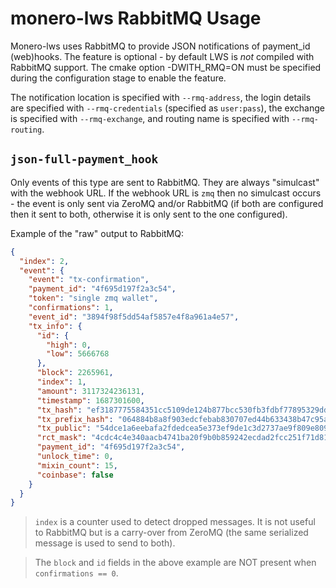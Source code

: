 # monero-lws RabbitMQ Usage
Monero-lws uses RabbitMQ to provide JSON notifications of payment_id
(web)hooks. The feature is optional - by default LWS is _not_ compiled with
RabbitMQ support. The cmake option -DWITH_RMQ=ON must be specified during the
configuration stage to enable the feature.

The notification location is specified with `--rmq-address`, the login details
are specified with `--rmq-credentials` (specified as `user:pass`), the exchange
is specified with `--rmq-exchange`, and routing name is specified with
`--rmq-routing`. 

## `json-full-payment_hook`
Only events of this type are sent to RabbitMQ. They are always "simulcast" with
the webhook URL. If the webhook URL is `zmq` then no simulcast occurs - the
event is only sent via ZeroMQ and/or RabbitMQ (if both are configured then it
sent to both, otherwise it is only sent to the one configured).

Example of the "raw" output to RabbitMQ:

```json
{
  "index": 2,
  "event": {
    "event": "tx-confirmation",
    "payment_id": "4f695d197f2a3c54",
    "token": "single zmq wallet",
    "confirmations": 1,
    "event_id": "3894f98f5dd54af5857e4f8a961a4e57",
    "tx_info": {
      "id": {
        "high": 0,
        "low": 5666768
      },
      "block": 2265961,
      "index": 1,
      "amount": 3117324236131,
      "timestamp": 1687301600,
      "tx_hash": "ef3187775584351cc5109de124b877bcc530fb3fdbf77895329dd447902cc566",
      "tx_prefix_hash": "064884b8a8f903edcfebab830707ed44b633438b47c95a83320f4438b1b28626",
      "tx_public": "54dce1a6eebafa2fdedcea5e373ef9de1c3d2737ae9f809e80958d1ba4590d74",
      "rct_mask": "4cdc4c4e340aacb4741ba20f9b0b859242ecdad2fcc251f71d81123a47db3400",
      "payment_id": "4f695d197f2a3c54",
      "unlock_time": 0,
      "mixin_count": 15,
      "coinbase": false
    }
  }
}
```
> `index` is a counter used to detect dropped messages. It is not useful to
RabbitMQ but is a carry-over from ZeroMQ (the same serialized message is used
to send to both).

> The `block` and `id` fields in the above example are NOT present when
`confirmations == 0`.
